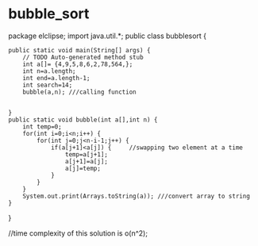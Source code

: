 # bubble_sort
package elclipse;
import java.util.*;
public class bubblesort {

	public static void main(String[] args) {
		// TODO Auto-generated method stub
		int a[]= {4,9,5,8,6,2,78,564,};
		int n=a.length;
		int end=a.length-1;
		int search=14;
		bubble(a,n); ///calling function


	}
	public static void bubble(int a[],int n) {
		int temp=0;
		for(int i=0;i<n;i++) {
			for(int j=0;j<n-i-1;j++) {
				if(a[j+1]<a[j]) {     //swapping two element at a time
					temp=a[j+1];
					a[j+1]=a[j];
					a[j]=temp;
				}
			}
		}
		System.out.print(Arrays.toString(a)); ///convert array to string
	}

} 

//time complexity of this solution is o(n^2);
